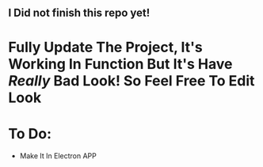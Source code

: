 ## I Did not finish this repo yet!
# Fully Update The Project, It's Working In Function But It's Have *Really* Bad Look! So Feel Free To Edit Look

# To Do:
- Make It In Electron APP


